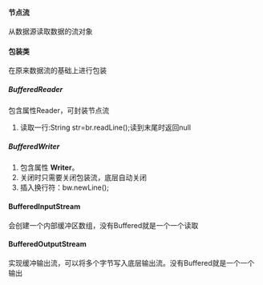#### 节点流
从数据源读取数据的流对象

#### 包装类
在原来数据流的基础上进行包装
##### BufferedReader
包含属性Reader，可封装节点流
1. 读取一行:String str=br.readLine();读到末尾时返回null
##### BufferedWriter
1. 包含属性 __Writer__。
2. 关闭时只需要关闭包装流，底层自动关闭
3. 插入换行符：bw.newLine();
#### BufferedInputStream
会创建一个内部缓冲区数组，没有Buffered就是一个一个读取
#### BufferedOutputStream
实现缓冲输出流，可以将多个字节写入底层输出流。没有Buffered就是一个一个输出
